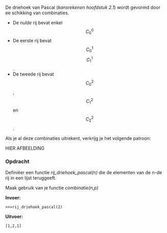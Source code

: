 De driehoek van Pascal (*kansrekenen hoofdstuk 2.1*) wordt gevormd door ee schikking van combinaties.

- De *nulde* rij bevat enkel $$C_0^0$$
- De eerste rij bevat $$C_0^1$$ $$C_1^1$$. 
- De tweede rij bevat $$C_0^2$$, $$C_1^2$$ en $$C_2^2$$.

Als je al deze combinaties uitrekent, verkrijg je het volgende patroon:

HIER AFBEELDING

### Opdracht
Definiëer een functie *rij_driehoek_pascal(n)* die de elementen van de n-de rij in een lijst teruggeeft.

Maak gebruik van je functie *combinatie(n,p)*


**Invoer:**

    >>>rij_driehoek_pascal(2)


**Uitvoer:**

    [1,2,1]


